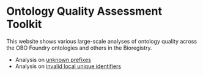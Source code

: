 # Ontology Quality Assessment Toolkit

This website shows various large-scale analyses of ontology quality across the
OBO Foundry ontologies and others in the Bioregistry.

- Analysis on [unknown prefixes](unknowns/)
- Analysis on [invalid local unique identifiers](invalids/)
